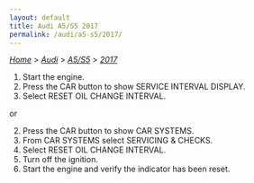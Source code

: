 ```yaml
---
layout: default
title: Audi A5/S5 2017
permalink: /audi/a5-s5/2017/
---
```

[*Home*](/) > [*Audi*](/audi/) > [*A5/S5*](/audi/a5-s5/) > [*2017*](/audi/a5-s5/2017/)

1. Start the engine.
2. Press the CAR button to show SERVICE INTERVAL DISPLAY.
3. Select RESET OIL CHANGE INTERVAL.

or

2. Press the CAR button to show CAR SYSTEMS.
3. From CAR SYSTEMS select SERVICING & CHECKS.
4. Select RESET OIL CHANGE INTERVAL.
5. Turn off the ignition.
6. Start the engine and verify the indicator has been reset.